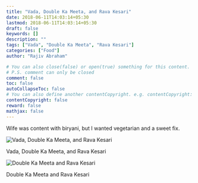 ```yaml
---
title: "Vada, Double Ka Meeta, and Rava Kesari"
date: 2018-06-11T14:03:14+05:30
lastmod: 2018-06-11T14:03:14+05:30
draft: false
keywords: []
description: ""
tags: ["Vada", "Double Ka Meeta", "Rava Kesari"]
categories: ["Food"]
author: "Rajiv Abraham"

# You can also close(false) or open(true) something for this content.
# P.S. comment can only be closed
comment: false
toc: false
autoCollapseToc: false
# You can also define another contentCopyright. e.g. contentCopyright: "This is another copyright."
contentCopyright: false
reward: false
mathjax: false
---
```


Wife was content with biryani, but I wanted vegetarian and a sweet fix.

![Vada, Double Ka Meeta, and Rava Kesari](https://res.cloudinary.com/abraham/image/upload/v1528705926/IMG_20180611_131028.jpg "Vada, Double Ka Meeta, and Rava Kesari")

Vada, Double Ka Meeta, and Rava Kesari

![Double Ka Meeta and Rava Kesari](https://res.cloudinary.com/abraham/image/upload/v1528705925/IMG_20180611_132855.jpg "Double Ka Meeta and Rava Kesari")

Double Ka Meeta and Rava Kesari